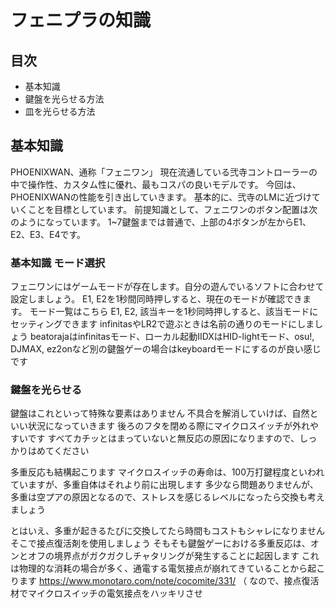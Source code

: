 # フェニプラの知識
## 目次
* 基本知識
* 鍵盤を光らせる方法
* 皿を光らせる方法

## 基本知識
PHOENIXWAN、通称「フェニワン」
現在流通している弐寺コントローラーの中で操作性、カスタム性に優れ、最もコスパの良いモデルです。
今回は、PHOENIXWANの性能を引き出していきます。
基本的に、弐寺のLMに近づけていくことを目標としています。
前提知識として、フェニワンのボタン配置は次のようになっています。
1~7鍵盤までは普通で、上部の4ボタンが左からE1、E2、E3、E4です。

### 基本知識 モード選択
フェニワンにはゲームモードが存在します。自分の遊んでいるソフトに合わせて設定しましょう。
E1, E2を1秒間同時押しすると、現在のモードが確認できます。
モード一覧はこちら
E1, E2, 該当キーを1秒同時押しすると、該当モードにセッティングできます
infinitasやLR2で遊ぶときは名前の通りのモードにしましょう
beatorajaはinfinitasモード、ローカル起動IIDXはHID-lightモード、osu!, DJMAX, ez2onなど別の鍵盤ゲーの場合はkeyboardモードにするのが良い感じです

### 鍵盤を光らせる
鍵盤はこれといって特殊な要素はありません
不具合を解消していけば、自然といい状況になっていきます
後ろのフタを閉める際にマイクロスイッチが外れやすいです
すべてカチッとはまっていないと無反応の原因になりますので、しっかりはめてください

多重反応も結構起こります
マイクロスイッチの寿命は、100万打鍵程度といわれていますが、多重自体はそれより前に出現します
多少なら問題ありませんが、多重は空プアの原因となるので、ストレスを感じるレベルになったら交換も考えましょう

とはいえ、多重が起きるたびに交換してたら時間もコストもシャレになりません
そこで接点復活剤を使用しましょう
そもそも鍵盤ゲーにおける多重反応は、オンとオフの境界点がガクガクしチャタリングが発生することに起因します
これは物理的な消耗の場合が多く、通電する電気接点が崩れてきていることから起こります
https://www.monotaro.com/note/cocomite/331/
（
なので、接点復活材でマイクロスイッチの電気接点をハッキリさせ
